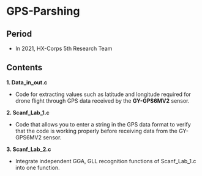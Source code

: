 # GPS-Parshing

## Period

- In 2021, HX-Corps 5th Research Team

## Contents

**1. Data_in_out.c**

- Code for extracting values such as latitude and longitude required for drone flight through GPS data received by the **GY-GPS6MV2** sensor.

**2. Scanf_Lab_1.c**

- Code that allows you to enter a string in the GPS data format to verify that the code is working properly before receiving data from the GY-GPS6MV2 sensor.

**3. Scanf_Lab_2.c**

- Integrate independent GGA, GLL recognition functions of Scanf_Lab_1.c into one function.
